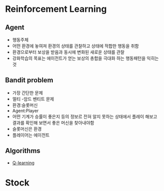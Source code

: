 # Reinforcement Learning


## Agent

- 행동주체
- 어떤 환경에 놓여져 환경의 상태를 관찰하고 상태에 적합한 행동을 취함
- 환경으로부터 보상을 받음과 동시에 변화된 새로운 상태를 관찰
- 강화학습의 목표는 에이전트가 얻는 보상의 총합을 극대화 하는 행동패턴을 익히는 것
## Bandit problem
- 가장 간단한 문제
- 멀티 -암드 벤티트 문제
- 환경:슬롯머신
- Agent:Player
- 어떤 기계가 승률이 좋은지 등의 정보르 전혀 알지 못하는 상태에서 플레이 해보고 결과를 확인해 보면서 좋은 머신을 찾아내야함
- 슬롯머신은 환경
- 플레이어는 에이전트
## Algorithms 
- [Q-learning]()

# Stock